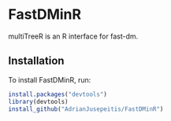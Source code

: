# FastDMinR
multiTreeR is an R interface for fast-dm.

Installation
------------

To install FastDMinR, run:

``` r
install.packages("devtools")
library(devtools)
install_github("AdrianJusepeitis/FastDMinR")
```
